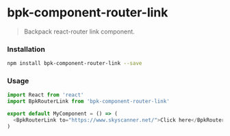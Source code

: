 # bpk-component-router-link

> Backpack react-router link component.

### Installation

```sh
npm install bpk-component-router-link --save
```

### Usage

```js
import React from 'react'
import BpkRouterLink from 'bpk-component-router-link'

export default MyComponent = () => (
  <BpkRouterLink to="https://www.skyscanner.net/">Click here</BpkRouterLink>
)
```
